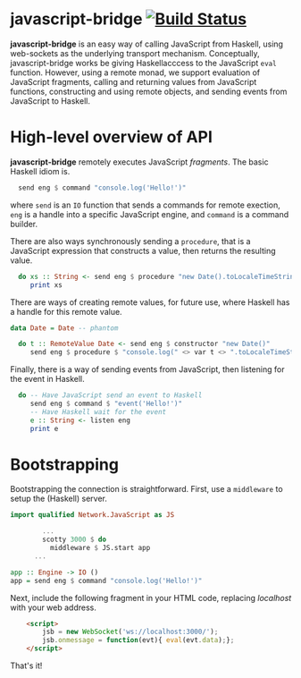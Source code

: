 # javascript-bridge [![Build Status](https://img.shields.io/travis/ku-fpg/javascript-bridge.svg?style=flat)](https://travis-ci.org/ku-fpg/javascript-bridge)

**javascript-bridge** is an easy way of calling JavaScript from
Haskell, using web-sockets as the underlying transport
mechanism. Conceptually, javascript-bridge works be giving
Haskellacccess to the JavaScript `eval` function.  However, using a
remote monad, we support evaluation of JavaScript fragments, calling
and returning values from JavaScript functions, constructing
and using remote objects, and sending events from JavaScript
to Haskell.

# High-level overview of API

**javascript-bridge** remotely executes JavaScript *fragments*.
The basic Haskell idiom is.
```Haskell
  send eng $ command "console.log('Hello!')"
```
where `send` is an `IO` function that sends a commands for remote exection,
`eng` is a handle into a specific JavaScript engine,
and `command` is a command builder.

There are also ways synchronously sending a `procedure`,
that is a JavaScript expression that constructs a value,
then returns the resulting value.

```Haskell
  do xs :: String <- send eng $ procedure "new Date().toLocaleTimeString()"
     print xs
```

There are ways of creating remote values, for future use,
where Haskell has a handle for this remote value.

```Haskell
data Date = Date -- phantom

  do t :: RemoteValue Date <- send eng $ constructor "new Date()"
     send eng $ procedure $ "console.log(" <> var t <> ".toLocaleTimeString())"
```

Finally, there is a way of sending events from JavaScript,
then listening for the event in Haskell.

```Haskell
  do -- Have JavaScript send an event to Haskell
     send eng $ command $ "event('Hello!')"
     -- Have Haskell wait for the event
     e :: String <- listen eng
     print e
```

# Bootstrapping

Bootstrapping the connection is straightforward.
First, use a `middleware` to setup the (Haskell) server.

```Haskell
import qualified Network.JavaScript as JS

        ...
        scotty 3000 $ do
          middleware $ JS.start app
	  ...

app :: Engine -> IO ()
app = send eng $ command "console.log('Hello!')"
```

Next, include the following fragment in your HTML code,
replacing *localhost* with your web address.

```HTML
    <script>
        jsb = new WebSocket('ws://localhost:3000/');
        jsb.onmessage = function(evt){ eval(evt.data);};
    </script>
```

That's it!
